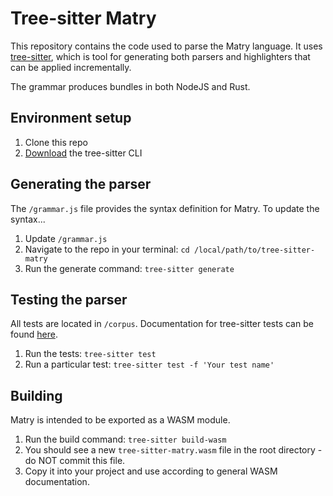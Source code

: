 
# Tree-sitter Matry

This repository contains the code used to parse the Matry language.
It uses [tree-sitter](https://tree-sitter.github.io/tree-sitter/), which is tool for generating both parsers and highlighters that can be applied incrementally.

The grammar produces bundles in both NodeJS and Rust.

## Environment setup

1. Clone this repo
2. [Download](https://tree-sitter.github.io/tree-sitter/creating-parsers) the tree-sitter CLI

## Generating the parser

The `/grammar.js` file provides the syntax definition for Matry.
To update the syntax...

1. Update `/grammar.js`
2. Navigate to the repo in your terminal: `cd /local/path/to/tree-sitter-matry`
3. Run the generate command: `tree-sitter generate`

## Testing the parser

All tests are located in `/corpus`.
Documentation for tree-sitter tests can be found [here](https://tree-sitter.github.io/tree-sitter/creating-parsers#command-test).

1. Run the tests: `tree-sitter test`
2. Run a particular test: `tree-sitter test -f 'Your test name'`

## Building

Matry is intended to be exported as a WASM module.

1. Run the build command: `tree-sitter build-wasm`
2. You should see a new `tree-sitter-matry.wasm` file in the root directory - do NOT commit this file.
3. Copy it into your project and use according to general WASM documentation.
